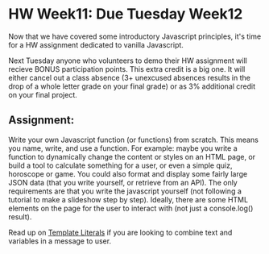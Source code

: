 # HW Week11: Due Tuesday Week12

Now that we have covered some introductory Javascript principles, it's time for a HW assignment dedicated to vanilla Javascript. 

Next Tuesday anyone who volunteers to demo their HW assignment will recieve BONUS participation points. This extra credit is a big one. It will either cancel out a class absence (3+ unexcused absences results in the drop of a whole letter grade on your final grade) or as 3% additional credit on your final project.

## Assignment: 

Write your own Javascript function (or functions) from scratch. This means you name, write, and use a function. For example: maybe you write a function to dynamically change the content or styles on an HTML page, or build a tool to calculate something for a user, or even a simple quiz, horoscope or game. You could also format and display some fairly large JSON data (that you write yourself, or retrieve from an API). The only requirements are that you write the javascript yourself (not following a tutorial to make a slideshow step by step). Ideally, there are some HTML elements on the page for the user to interact with (not just a console.log() result).

Read up on [Template Literals](https://developer.mozilla.org/en-US/docs/Web/JavaScript/Reference/Template_literals) if you are looking to combine text and variables in a message to user.
